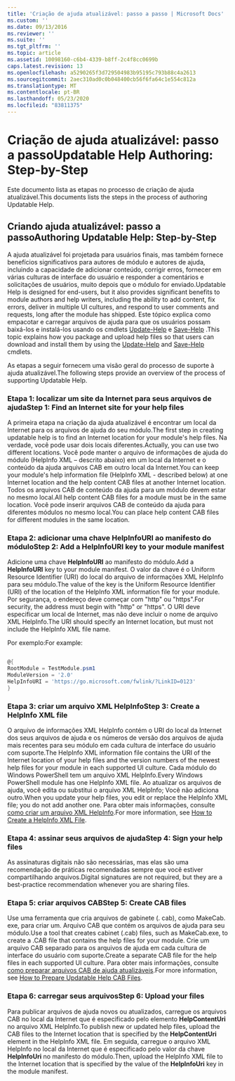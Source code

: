 ```yaml
---
title: 'Criação de ajuda atualizável: passo a passo | Microsoft Docs'
ms.custom: ''
ms.date: 09/13/2016
ms.reviewer: ''
ms.suite: ''
ms.tgt_pltfrm: ''
ms.topic: article
ms.assetid: 10098160-c6b4-4339-b8ff-2c4f8cc0699b
caps.latest.revision: 13
ms.openlocfilehash: a5290265f3d729504983b95195c793b88c4a2613
ms.sourcegitcommit: 2aec310ad0c0b048400cb56f6fa64c1e554c812a
ms.translationtype: MT
ms.contentlocale: pt-BR
ms.lasthandoff: 05/23/2020
ms.locfileid: "83811375"
---
```

# <a name="updatable-help-authoring-step-by-step"></a><span data-ttu-id="38735-102">Criação de ajuda atualizável: passo a passo</span><span class="sxs-lookup"><span data-stu-id="38735-102">Updatable Help Authoring: Step-by-Step</span></span>

<span data-ttu-id="38735-103">Este documento lista as etapas no processo de criação de ajuda atualizável.</span><span class="sxs-lookup"><span data-stu-id="38735-103">This documents lists the steps in the process of authoring Updatable Help.</span></span>

## <a name="authoring-updatable-help-step-by-step"></a><span data-ttu-id="38735-104">Criando ajuda atualizável: passo a passo</span><span class="sxs-lookup"><span data-stu-id="38735-104">Authoring Updatable Help: Step-by-Step</span></span>

<span data-ttu-id="38735-105">A ajuda atualizável foi projetada para usuários finais, mas também fornece benefícios significativos para autores de módulo e autores de ajuda, incluindo a capacidade de adicionar conteúdo, corrigir erros, fornecer em várias culturas de interface do usuário e responder a comentários e solicitações de usuários, muito depois que o módulo for enviado.</span><span class="sxs-lookup"><span data-stu-id="38735-105">Updatable Help is designed for end-users, but it also provides significant benefits to module authors and help writers, including the ability to add content, fix errors, deliver in multiple UI cultures, and respond to user comments and requests, long after the module has shipped.</span></span> <span data-ttu-id="38735-106">Este tópico explica como empacotar e carregar arquivos de ajuda para que os usuários possam baixá-los e instalá-los usando os cmdlets [Update-Help](/powershell/module/Microsoft.PowerShell.Core/Update-Help) e [Save-Help](/powershell/module/Microsoft.PowerShell.Core/Save-Help) .</span><span class="sxs-lookup"><span data-stu-id="38735-106">This topic explains how you package and upload help files so that users can download and install them by using the [Update-Help](/powershell/module/Microsoft.PowerShell.Core/Update-Help) and [Save-Help](/powershell/module/Microsoft.PowerShell.Core/Save-Help) cmdlets.</span></span>

<span data-ttu-id="38735-107">As etapas a seguir fornecem uma visão geral do processo de suporte à ajuda atualizável.</span><span class="sxs-lookup"><span data-stu-id="38735-107">The following steps provide an overview of the process of supporting Updatable Help.</span></span>

### <a name="step-1-find-an-internet-site-for-your-help-files"></a><span data-ttu-id="38735-108">Etapa 1: localizar um site da Internet para seus arquivos de ajuda</span><span class="sxs-lookup"><span data-stu-id="38735-108">Step 1: Find an Internet site for your help files</span></span>

<span data-ttu-id="38735-109">A primeira etapa na criação da ajuda atualizável é encontrar um local da Internet para os arquivos de ajuda do seu módulo.</span><span class="sxs-lookup"><span data-stu-id="38735-109">The first step in creating updatable help is to find an Internet location for your module's help files.</span></span> <span data-ttu-id="38735-110">Na verdade, você pode usar dois locais diferentes.</span><span class="sxs-lookup"><span data-stu-id="38735-110">Actually, you can use two different locations.</span></span> <span data-ttu-id="38735-111">Você pode manter o arquivo de informações de ajuda do módulo (HelpInfo XML – descrito abaixo) em um local da Internet e o conteúdo da ajuda arquivos CAB em outro local da Internet.</span><span class="sxs-lookup"><span data-stu-id="38735-111">You can keep your module's help information file (HelpInfo XML - described below) at one Internet location and the help content CAB files at another Internet location.</span></span> <span data-ttu-id="38735-112">Todos os arquivos CAB de conteúdo da ajuda para um módulo devem estar no mesmo local.</span><span class="sxs-lookup"><span data-stu-id="38735-112">All help content CAB files for a module must be in the same location.</span></span> <span data-ttu-id="38735-113">Você pode inserir arquivos CAB de conteúdo da ajuda para diferentes módulos no mesmo local.</span><span class="sxs-lookup"><span data-stu-id="38735-113">You can place help content CAB files for different modules in the same location.</span></span>

### <a name="step-2-add-a-helpinfouri-key-to-your-module-manifest"></a><span data-ttu-id="38735-114">Etapa 2: adicionar uma chave HelpInfoURI ao manifesto do módulo</span><span class="sxs-lookup"><span data-stu-id="38735-114">Step 2: Add a HelpInfoURI key to your module manifest</span></span>

<span data-ttu-id="38735-115">Adicione uma chave **HelpInfoURI** ao manifesto do módulo.</span><span class="sxs-lookup"><span data-stu-id="38735-115">Add a **HelpInfoURI** key to your module manifest.</span></span> <span data-ttu-id="38735-116">O valor da chave é o Uniform Resource Identifier (URI) do local do arquivo de informações XML HelpInfo para seu módulo.</span><span class="sxs-lookup"><span data-stu-id="38735-116">The value of the key is the Uniform Resource Identifier (URI) of the location of the HelpInfo XML information file for your module.</span></span> <span data-ttu-id="38735-117">Por segurança, o endereço deve começar com "http" ou "https".</span><span class="sxs-lookup"><span data-stu-id="38735-117">For security, the address must begin with "http" or "https".</span></span> <span data-ttu-id="38735-118">O URI deve especificar um local de Internet, mas não deve incluir o nome de arquivo XML HelpInfo.</span><span class="sxs-lookup"><span data-stu-id="38735-118">The URI should specify an Internet location, but must not include the HelpInfo XML file name.</span></span>

<span data-ttu-id="38735-119">Por exemplo:</span><span class="sxs-lookup"><span data-stu-id="38735-119">For example:</span></span>

```powershell

@{
RootModule = TestModule.psm1
ModuleVersion = '2.0'
HelpInfoURI = 'https://go.microsoft.com/fwlink/?LinkID=0123'
}
```

### <a name="step-3-create-a-helpinfo-xml-file"></a><span data-ttu-id="38735-120">Etapa 3: criar um arquivo XML HelpInfo</span><span class="sxs-lookup"><span data-stu-id="38735-120">Step 3: Create a HelpInfo XML file</span></span>

<span data-ttu-id="38735-121">O arquivo de informações XML HelpInfo contém o URI do local da Internet dos seus arquivos de ajuda e os números de versão dos arquivos de ajuda mais recentes para seu módulo em cada cultura de interface do usuário com suporte.</span><span class="sxs-lookup"><span data-stu-id="38735-121">The HelpInfo XML information file contains the URI of the Internet location of your help files and the version numbers of the newest help files for your module in each supported UI culture.</span></span> <span data-ttu-id="38735-122">Cada módulo do Windows PowerShell tem um arquivo XML HelpInfo.</span><span class="sxs-lookup"><span data-stu-id="38735-122">Every Windows PowerShell module has one HelpInfo XML file.</span></span> <span data-ttu-id="38735-123">Ao atualizar os arquivos de ajuda, você edita ou substitui o arquivo XML HelpInfo; Você não adiciona outro.</span><span class="sxs-lookup"><span data-stu-id="38735-123">When you update your help files, you edit or replace the HelpInfo XML file; you do not add another one.</span></span> <span data-ttu-id="38735-124">Para obter mais informações, consulte [como criar um arquivo XML HelpInfo](./how-to-create-a-helpinfo-xml-file.md).</span><span class="sxs-lookup"><span data-stu-id="38735-124">For more information, see [How to Create a HelpInfo XML File](./how-to-create-a-helpinfo-xml-file.md).</span></span>

### <a name="step-4-sign-your-help-files"></a><span data-ttu-id="38735-125">Etapa 4: assinar seus arquivos de ajuda</span><span class="sxs-lookup"><span data-stu-id="38735-125">Step 4: Sign your help files</span></span>

<span data-ttu-id="38735-126">As assinaturas digitais não são necessárias, mas elas são uma recomendação de práticas recomendadas sempre que você estiver compartilhando arquivos.</span><span class="sxs-lookup"><span data-stu-id="38735-126">Digital signatures are not required, but they are a best-practice recommendation whenever you are sharing files.</span></span>

### <a name="step-5-create-cab-files"></a><span data-ttu-id="38735-127">Etapa 5: criar arquivos CAB</span><span class="sxs-lookup"><span data-stu-id="38735-127">Step 5: Create CAB files</span></span>

<span data-ttu-id="38735-128">Use uma ferramenta que cria arquivos de gabinete (. cab), como MakeCab. exe, para criar um. Arquivo CAB que contém os arquivos de ajuda para seu módulo.</span><span class="sxs-lookup"><span data-stu-id="38735-128">Use a tool that creates cabinet (.cab) files, such as MakeCab.exe, to create a .CAB file that contains the help files for your module.</span></span> <span data-ttu-id="38735-129">Crie um arquivo CAB separado para os arquivos de ajuda em cada cultura de interface do usuário com suporte.</span><span class="sxs-lookup"><span data-stu-id="38735-129">Create a separate CAB file for the help files in each supported UI culture.</span></span> <span data-ttu-id="38735-130">Para obter mais informações, consulte [como preparar arquivos CAB de ajuda atualizáveis](./how-to-prepare-updatable-help-cab-files.md).</span><span class="sxs-lookup"><span data-stu-id="38735-130">For more information, see [How to Prepare Updatable Help CAB Files](./how-to-prepare-updatable-help-cab-files.md).</span></span>

### <a name="step-6-upload-your-files"></a><span data-ttu-id="38735-131">Etapa 6: carregar seus arquivos</span><span class="sxs-lookup"><span data-stu-id="38735-131">Step 6: Upload your files</span></span>

<span data-ttu-id="38735-132">Para publicar arquivos de ajuda novos ou atualizados, carregue os arquivos CAB no local da Internet que é especificado pelo elemento **HelpContentUri** no arquivo XML HelpInfo.</span><span class="sxs-lookup"><span data-stu-id="38735-132">To publish new or updated help files, upload the CAB files to the Internet location that is specified by the **HelpContentUri** element in the HelpInfo XML file.</span></span> <span data-ttu-id="38735-133">Em seguida, carregue o arquivo XML HelpInfo no local da Internet que é especificado pelo valor da chave **HelpInfoUri** no manifesto do módulo.</span><span class="sxs-lookup"><span data-stu-id="38735-133">Then, upload the HelpInfo XML file to the Internet location that is specified by the value of the **HelpInfoUri** key in the module manifest.</span></span>
